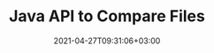 ---
############################# Static ############################
layout: "product"
date: 2021-04-27T09:31:06+03:00
draft: false

product: "Comparison"
product_tag: "comparison"
platform: "Java"
platform_tag: "java"

############################# Head ############################
head_title: "Java Document Comparison API | Compare Text & Style of PDF Word Excel HTML"
head_description: "Java Document Comparison API to compare & merge Word Excel PPTX OpenOffice, Web, PDF, AutoCAD & other file formats. Compare documents with track changes."

############################# Header ############################
title: "Java API to Compare Files"
description: "Create Java applications to effectively compare files content for differences in all standard document and image file formats."
button:
    enable: true
    icon: "fas fa-arrow-down"
    label: "Download Free Trial"
    link: "https://downloads.groupdocs.com/comparison/java"

############################# SubMenu ############################
submenu:
    enable: true
    
    left:
        img_alt: "GroupDocs.Comparison for Java"
        image: "https://www.groupdocs.cloud/templates/groupdocs/images/product-logos/groupdocs-comparison-java.png"
        product: "GroupDocs.Comparison"
        platform: "Java"

    middle:
        button:
            # button loop
            - link: "#overview"
              text: "Overview"

            # button loop
            - link: "#features"
              text: "Features"

            # button loop
            - link: "#support"
              text: "Support"

            # button loop
            - link: "https://products.groupdocs.app/comparison"
              text: "Live Demo"

            # button loop
            - link: "https://purchase.groupdocs.com/pricing/comparison/java"
              text: "Pricing"

    right:
        link_download: "https://downloads.groupdocs.com/comparison"
        link_learn: "https://docs.groupdocs.com/comparison/java/"
        link_buy: "https://purchase.groupdocs.com"

############################# Overview ############################
overview:
    enable: true
    example_image: "/comparison/comparison-example.png"
    content: |
      
    more_overview:
      # more_overview_loop
      - title: "What is GroupDocs.Comparison for Java"
        content: "GroupDocs.Comparison for Java is the most flexible and easy-to-use API to help you develop document comparison applications in the Java environment. The difference checker and document merge API allow you to detect changes and differences in content as well as in text style between similar document formats."

      # more_overview_loop
      - title: "Supported Formats"
        content: "The GroupDocs.Comparison library supports detecting differences in both content and text style between popular image and document formats such as PDF, HTML, e-mail Outlook, Microsoft Office Word documents, Excel spreadsheets, PowerPoint presentations, OneNote, Visio diagrams, texts, png, gif and bmp images as well as a hundred of other formats."
        
      # more_overview_loop
      - title: "Comparison Capabilities"
        content: "Comparison can be performed to detect changes in the content of words, paragraphs, tables or charts and their styles, and will provide you with a comparison document that lists a summary of the differences, their number and type belonging. GroupDocs.Comparison for Java can easily extract basic information about the source document, compare and save simple, password-protected and encrypted documents of various formats through a file or data stream."
        
      # more_overview_loop
      - title: "Documentation and Examples"
        content: "There is already a lot of documentation on using Comparison library on different platforms with code examples, so you don’t have to think hard about how to work with GroupDocs.Comparison for Java API in your application."
        
      # more_overview_loop
      - title: "Compatibility"
        content: "GroupDocs.Comparison for Java does not require any external software to be installed in the system. It is compatible with all versions of Java and supports popular operating systems (Windows, Linux, MacOS) capable of running Java runtime environment."
    examples:
      enable: true
      
    more_feature:
      # more_feature_loop
      - title: "Easily Compare Documents using Java API"
        content: |
          Through GroupDocs.Comparison for Java API you can easily compare documents of supported formats to find differences among them. Following example shows, how to compare two Microsoft Word documents using Java:
          
          ```java
          try (Comparer comparer = new Comparer("D:\\source.pdf")) {
              comparer.add("D:\\target.pdf");
              comparer.compare("D:\\result.pdf");
          }
          ```
      # more_feature_loop
      - title: "Specify Comparison Detail Level"
        content: "GroupDocs.Comparison for Java allows you to compare documents at three levels deep. You can set comparison intensity to be low (compare text word by word with accuracy for imaging grid = 50), middle (compare text character by character with accuracy for imaging grid = 100) or high (compare text character by character with accuracy for imaging grid = 150)."

      # more_feature_loop
      - title: "Compare Text Style"
        content: "Along with document content, GroupDocs.Comparison for Java API allows to compare text style as well.

        Font name, size, color, style (bold, italic, underline, small caps, and hyperlinks) and if applicable, under color can also be compared to check difference among compared documents, while words and characters are being compared.  

        For paragraph comparison, alignment, indentation (left indent, right indent), spacing (space after, space before), first line indent and line spacing can also be compared.  

        Similarly, wherever applicable, other sections of a page can also be compared through GroupDocs.Comparison for Java API. The sections include, footer distance, page margins (left, right, top, and bottom), page height, page orientation, border color and line width."
      
    tabs:
      enable: true
      
      ## TAB ONE ##
      tab_one:
        description: |
          Following is an overview of GroupDocs.Comparison for Java:
      
        right:
          enable: true
          icon: "fab fa-html5"
          title: "Overview"
          content: |
            * Compare Contents & Styles
            * Get Comparison Summary
            * Accept/Reject Changes in Word
            * Merge & Compare 3 Word Files
            * Support for Streams
            * File Type Detection via Stream
            * Compare Protected Files
            * Compare Encrypted Files
            * Save Comparison as Image
            * Compare Specific Page in Word
            * Compare Watermark in PDF
            * Apply/Discard Changes
      
      ## TAB TWO ##
      tab_two:
        description: |
          GroupDocs.Comparison for Java supports all popular [document file formats](https://docs.groupdocs.com/comparison/java/supported-document-formats/) including: Microsoft Office, images, diagrams and many others.
        left:
          enable: true
          table:
            # table loop
            - title: "Microsoft Office"
              content: |
                * **Word:** [DOC](https://products.groupdocs.com/comparison/java/doc/), [DOCX](https://products.groupdocs.com/comparison/java/docx/), [DOCM](https://products.groupdocs.com/comparison/java/docm/), [DOT](https://products.groupdocs.com/comparison/java/dot/), [DOTX](https://products.groupdocs.com/comparison/java/dotx/), [DOTM](https://products.groupdocs.com/comparison/java/dotm/), [RTF](https://products.groupdocs.com/comparison/java/rtf/), [TXT](https://products.groupdocs.com/comparison/java/txt/)
                * **Excel:** [XLS](https://products.groupdocs.com/comparison/java/xls/), [XLSX](https://products.groupdocs.com/comparison/java/xlsx/), [XLSM](https://products.groupdocs.com/comparison/java/xlsm/), [XLSB](https://products.groupdocs.com/comparison/java/xlsb/), [XLTM](https://products.groupdocs.com/comparison/java/xltm/), [XLT](https://products.groupdocs.com/comparison/java/xlt/), [XLTM](https://products.groupdocs.com/comparison/java/xltm/), [XLTX](https://products.groupdocs.com/comparison/java/xltx/), [XLAM](https://products.groupdocs.com/comparison/java/xlam/), [SXC](https://products.groupdocs.com/comparison/java/sxc/), [SpreadsheetML](https://products.groupdocs.com/comparison/java/xml/)
                * **PowerPoint:** [PPT](https://products.groupdocs.com/comparison/java/ppt/), [PPTX](https://products.groupdocs.com/comparison/java/pptx/), [PPS](https://products.groupdocs.com/comparison/java/pps/), [PPSX](https://products.groupdocs.com/comparison/java/ppsx/), [PPSM](https://products.groupdocs.com/comparison/java/ppsm/), [POT](https://products.groupdocs.com/comparison/java/pot/), [POTM](https://products.groupdocs.com/comparison/java/potm/), [POTX](https://products.groupdocs.com/comparison/java/potx/), [PPTM](https://products.groupdocs.com/comparison/java/pptm/)
                * **Visio:** [VSD](https://products.groupdocs.com/comparison/java/vsd/), [VDX](https://products.groupdocs.com/comparison/java/vdx/), [VSS](https://products.groupdocs.com/comparison/java/vss/), [VSSX](https://products.groupdocs.com/comparison/java/vssx/), [VSX](https://products.groupdocs.com/comparison/java/vsx/), [VST](https://products.groupdocs.com/comparison/java/vst/), [VSTX](https://products.groupdocs.com/comparison/java/vstx/), [VTX](https://products.groupdocs.com/comparison/java/vtx/), [VSDX](https://products.groupdocs.com/comparison/java/vsdx/), [VDW](https://products.groupdocs.com/comparison/java/vdw/), [VSTM](https://products.groupdocs.com/comparison/java/vstm/), [VSSM](https://products.groupdocs.com/comparison/java/vssm/), [VSDM](https://products.groupdocs.com/comparison/java/vsdm/)
                * **Outlook:** [MSG](https://products.groupdocs.com/comparison/java/msg/), [EML](https://products.groupdocs.com/comparison/java/eml/), [EMLX](https://products.groupdocs.com/comparison/java/emlx/), [PST](https://products.groupdocs.com/comparison/java/pst/), [OST](https://products.groupdocs.com/comparison/java/ost/)
                * **OneNote:** [ONE](https://products.groupdocs.com/comparison/java/one/)

        right:
          enable: true
          table:
            # table loop
            - title: "Other Formats"
              content: |
                * **Programming Languages**: [CS](https://products.groupdocs.com/comparison/java/cs/), [Java](https://products.groupdocs.com/comparison/java/java/), [CPP](https://products.groupdocs.com/comparison/java/cpp/), [JS](https://products.groupdocs.com/comparison/java/js/), [PY](https://products.groupdocs.com/comparison/java/py/), [RB](https://products.groupdocs.com/comparison/java/rb/), [PL](https://products.groupdocs.com/comparison/java/pl/), [ASM](https://products.groupdocs.com/comparison/java/asm/), [GROOVY](https://products.groupdocs.com/comparison/java/groovy/), [JSON](https://products.groupdocs.com/comparison/java/json/), [PHP](https://products.groupdocs.com/comparison/java/php/), [SQL](https://products.groupdocs.com/comparison/java/sql/), [LOG](https://products.groupdocs.com/comparison/java/log/), [DIFF](https://products.groupdocs.com/comparison/java/diff/), [LESS](https://products.groupdocs.com/comparison/java/less/), [SCALA](https://products.groupdocs.com/comparison/java/scala/)
                * **OpenDocument**: [ODT](https://products.groupdocs.com/comparison/java/odt/), [OTT](https://products.groupdocs.com/comparison/java/ott/), [ODS](https://products.groupdocs.com/comparison/java/ods/), [ODP](https://products.groupdocs.com/comparison/java/odp/), [OTP](https://products.groupdocs.com/comparison/java/otp/)
                * **Portable**: [PDF](https://products.groupdocs.com/comparison/java/pdf/), [MOBI](https://products.groupdocs.com/comparison/java/mobi/)
                * **AutoCAD**: [DXF](https://products.groupdocs.com/comparison/java/dxf/), [DWG](https://products.groupdocs.com/comparison/java/dwg/)
                * **Email**: [EML](https://products.groupdocs.com/comparison/java/eml/), [EMLX](https://products.groupdocs.com/comparison/java/emlx/), [MSG](https://products.groupdocs.com/comparison/java/msg/)
                * **Images**: [JPEG](https://products.groupdocs.com/comparison/java/jpeg/), [BMP](https://products.groupdocs.com/comparison/java/bmp/), [PNG](https://products.groupdocs.com/comparison/java/png/), [GIF](https://products.groupdocs.com/comparison/java/gif/), [DCM](https://products.groupdocs.com/comparison/java/dcm/), [DICOM](https://products.groupdocs.com/comparison/java/dicom/), [DjVu](https://products.groupdocs.com/comparison/java/djvu/)
                * **Web**: [HTM](https://products.groupdocs.com/comparison/java/htm/), [HTML](https://products.groupdocs.com/comparison/java/html/), [MHTML](https://products.groupdocs.com/comparison/java/mhtml/)
                * **Text**: [TXT](https://products.groupdocs.com/comparison/java/txt/)

      ## TAB THREE ##
      tab_three:
        description: |
          GroupDocs.Comparison for Java supports following Operating Systems, Frameworks & Package Managers:
      
        left:
          enable: true
          table:
            # table loop
            - icon: "fab fa-windows"
              title: "Operating Systems"
              content: |
                * Microsoft Windows Desktop
                * Microsoft Windows Server
                * Linux
                * MacOS

            # table loop
            - icon: "fas fa-code"
              title: "Supported Frameworks"
              content: |
                * Java 7 (1.7) or higher

        right:
          enable: true
          table:
            
            # table loop
            - icon: "fas fa-cogs"
              title: "Development Environments"
              content: |
                * NetBeans
                * IntelliJ IDEA
                * Eclipse
            # table loop
            - icon: "fas fa-tools"
              title: "Build Automation Tool"
              content: |
                * Maven

############################# Features ############################
features:
    enable: true
    title: "GroupDocs.Comparison for Java Features"

    feature:
      # feature loop
      - icon: "fas fa-copy"
        content: "[Compare and Identify Changes in both Content & Text Style](https://docs.groupdocs.com/comparison/java/compare-documents/)"

      # feature loop
      - icon: "fas fa-eye"
        content: "[Save Summarized Comparison List about Compared Documents](https://docs.groupdocs.com/comparison/java/get-extended-information-on-the-summary-page/)"

      # feature loop
      - icon: "fas fa-bolt"
        content: "[Compare Specific Pages of Word Documents](https://docs.groupdocs.com/comparison/java/accept-or-reject-detected-changes/)"
      
      # feature loop
      - icon: "fas fa-file-powerpoint"
        content: "[Merge up to 3 Microsoft Word Files to Compare with Support for “Track Changes”](https://docs.groupdocs.com/comparison/java/compare-multiple-documents-with-specific-compare-settings/)"

      # feature loop
      - icon: "fas fa-code"
        content: "[Easily Spot which Changes are coming from which Document during Comparison](https://docs.groupdocs.com/comparison/java/get-list-of-changes/)"

      # feature loop
      - icon: "fas fa-cloud"
        content: "[Support to Read Source Documents and Send Resultant Document via Streams](https://docs.groupdocs.com/comparison/java/load-file-from-stream/)"

      # feature loop
      - icon: "fas fa-remove-format"
        content: "[Detect Type of File Format while Fetching from Stream](https://docs.groupdocs.com/comparison/java/get-file-info/)"

      # feature loop
      - icon: "fas fa-comment-slash"
        content: "[Compare Documents Protected by Password](https://docs.groupdocs.com/comparison/java/load-password-protected-documents/)"

      # feature loop
      - icon: "fas fa-location-arrow"
        content: "[Save Comparison Result as Image](https://docs.groupdocs.com/comparison/java/generate-document-pages-preview/)"

      # feature loop
      - icon: "fas fa-border-all"
        content: "[Compare Different File Formats as Image](https://docs.groupdocs.com/comparison/java/generate-document-pages-preview/)"

      # feature loop
      - icon: "fas fa-wrench"
        content: "[Compare Watermarks in PDF Documents](https://docs.groupdocs.com/comparison/java/how-to-spot-photos-differences-in-java-or-kotlin/)"

      # feature loop
      - icon: "fas fa-columns"
        content: "[Compare Documents from File or Stream and Send Result Document via Stream or File](https://docs.groupdocs.com/comparison/java/load-file-from-stream/)"

      # feature loop
      - icon: "fas fa-file-word"
        content: "[Accept or Discard Changes after Comparison of Word, PDF or Excel Files](https://docs.groupdocs.com/comparison/java/accept-or-reject-detected-changes/)"

      # feature loop
      - icon: "fas fa-envelope"
        content: "[Compare Encrypted Documents via File or Stream](https://docs.groupdocs.com/comparison/java/load-file-from-stream/)"

      # feature loop
      - icon: "fas fa-print"
        content: "[Metered Licensing Option for Comparison Operations](https://docs.groupdocs.com/comparison/java/evaluation-limitations-and-licensing-of-groupdocs-comparison/)"

      # feature loop
      - icon: "fas fa-file-archive"
        content: "[Highlight Text for Marked Changes when Comparing PDF, Word, Excel, PowerPoint & Note Documents](https://docs.groupdocs.com/comparison/java/customize-changes-styles/)"

      # feature loop
      - icon: "fas fa-lock"
        content: "[Calculate Correct Coordinates of Changes in PDF, PowerPoint Slides & Diagrams](https://docs.groupdocs.com/comparison/java/get-changes-coordinates/)"

      # feature loop
      - icon: "fas fa-file-code"
        content: "[Compare Multiple (more than two) PDF, Excel, OneNote, Diagram, Email, & Text Documents](https://docs.groupdocs.com/comparison/java/compare-multiple-documents/)"
      
      # feature loop
      - icon: "fas fa-fill-drip"
        content: "[Compare Header & Footer of Supported File Formats](https://docs.groupdocs.com/comparison/net/how-to-select-options-for-flexible-comparing/)"

      # feature loop
      - icon: "fas fa-file-excel"
        content: "[Compare Documents & Save Document Pages of Different Formats as Images](https://docs.groupdocs.com/comparison/java/generate-document-pages-preview/)"


############################# Support ############################
support:
    enable: true

############################# Solutions ############################
solutions:
    enable: true
    title: "GroupDocs.Comparison offers document viewing APIs for other popular development environments"

    solution:
        # solution loop
        - img_alt: "GroupDocs.Comparison for .NET"
          image: "https://www.groupdocs.cloud/templates/groupdocs/images/product-logos/groupdocs-comparison-net.png"
          product: "GroupDocs.Comparison"
          platform: ".NET"
          link: "/comparison/net/"

############################# Back to top ###############################
back_to_top:
  enable: true
---